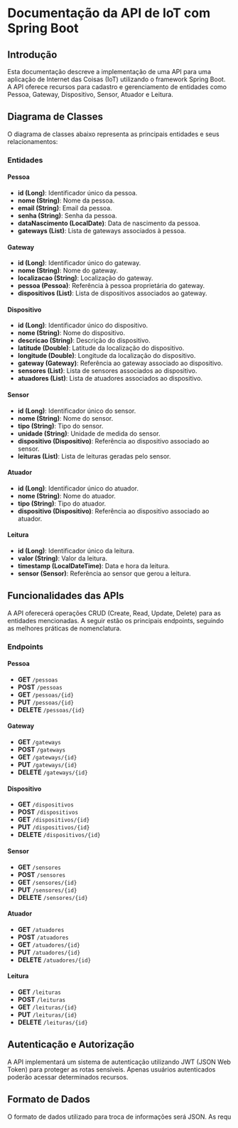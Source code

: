 # Documentação da API de IoT com Spring Boot

## Introdução

Esta documentação descreve a implementação de uma API para uma aplicação de Internet das Coisas (IoT) utilizando o framework Spring Boot. A API oferece recursos para cadastro e gerenciamento de entidades como Pessoa, Gateway, Dispositivo, Sensor, Atuador e Leitura.

## Diagrama de Classes

O diagrama de classes abaixo representa as principais entidades e seus relacionamentos:

### Entidades

#### Pessoa
- **id (Long)**: Identificador único da pessoa.
- **nome (String)**: Nome da pessoa.
- **email (String)**: Email da pessoa.
- **senha (String)**: Senha da pessoa.
- **dataNascimento (LocalDate)**: Data de nascimento da pessoa.
- **gateways (List<Gateway>)**: Lista de gateways associados à pessoa.

#### Gateway
- **id (Long)**: Identificador único do gateway.
- **nome (String)**: Nome do gateway.
- **localizacao (String)**: Localização do gateway.
- **pessoa (Pessoa)**: Referência à pessoa proprietária do gateway.
- **dispositivos (List<Dispositivo>)**: Lista de dispositivos associados ao gateway.

#### Dispositivo
- **id (Long)**: Identificador único do dispositivo.
- **nome (String)**: Nome do dispositivo.
- **descricao (String)**: Descrição do dispositivo.
- **latitude (Double)**: Latitude da localização do dispositivo.
- **longitude (Double)**: Longitude da localização do dispositivo.
- **gateway (Gateway)**: Referência ao gateway associado ao dispositivo.
- **sensores (List<Sensor>)**: Lista de sensores associados ao dispositivo.
- **atuadores (List<Atuador>)**: Lista de atuadores associados ao dispositivo.

#### Sensor
- **id (Long)**: Identificador único do sensor.
- **nome (String)**: Nome do sensor.
- **tipo (String)**: Tipo do sensor.
- **unidade (String)**: Unidade de medida do sensor.
- **dispositivo (Dispositivo)**: Referência ao dispositivo associado ao sensor.
- **leituras (List<Leitura>)**: Lista de leituras geradas pelo sensor.

#### Atuador
- **id (Long)**: Identificador único do atuador.
- **nome (String)**: Nome do atuador.
- **tipo (String)**: Tipo do atuador.
- **dispositivo (Dispositivo)**: Referência ao dispositivo associado ao atuador.

#### Leitura
- **id (Long)**: Identificador único da leitura.
- **valor (String)**: Valor da leitura.
- **timestamp (LocalDateTime)**: Data e hora da leitura.
- **sensor (Sensor)**: Referência ao sensor que gerou a leitura.

## Funcionalidades das APIs

A API oferecerá operações CRUD (Create, Read, Update, Delete) para as entidades mencionadas. A seguir estão os principais endpoints, seguindo as melhores práticas de nomenclatura.

### Endpoints

#### Pessoa
- **GET** `/pessoas`
- **POST** `/pessoas`
- **GET** `/pessoas/{id}`
- **PUT** `/pessoas/{id}`
- **DELETE** `/pessoas/{id}`

#### Gateway
- **GET** `/gateways`
- **POST** `/gateways`
- **GET** `/gateways/{id}`
- **PUT** `/gateways/{id}`
- **DELETE** `/gateways/{id}`

#### Dispositivo
- **GET** `/dispositivos`
- **POST** `/dispositivos`
- **GET** `/dispositivos/{id}`
- **PUT** `/dispositivos/{id}`
- **DELETE** `/dispositivos/{id}`

#### Sensor
- **GET** `/sensores`
- **POST** `/sensores`
- **GET** `/sensores/{id}`
- **PUT** `/sensores/{id}`
- **DELETE** `/sensores/{id}`

#### Atuador
- **GET** `/atuadores`
- **POST** `/atuadores`
- **GET** `/atuadores/{id}`
- **PUT** `/atuadores/{id}`
- **DELETE** `/atuadores/{id}`

#### Leitura
- **GET** `/leituras`
- **POST** `/leituras`
- **GET** `/leituras/{id}`
- **PUT** `/leituras/{id}`
- **DELETE** `/leituras/{id}`

## Autenticação e Autorização

A API implementará um sistema de autenticação utilizando JWT (JSON Web Token) para proteger as rotas sensíveis. Apenas usuários autenticados poderão acessar determinados recursos.

## Formato de Dados

O formato de dados utilizado para troca de informações será JSON. As requ